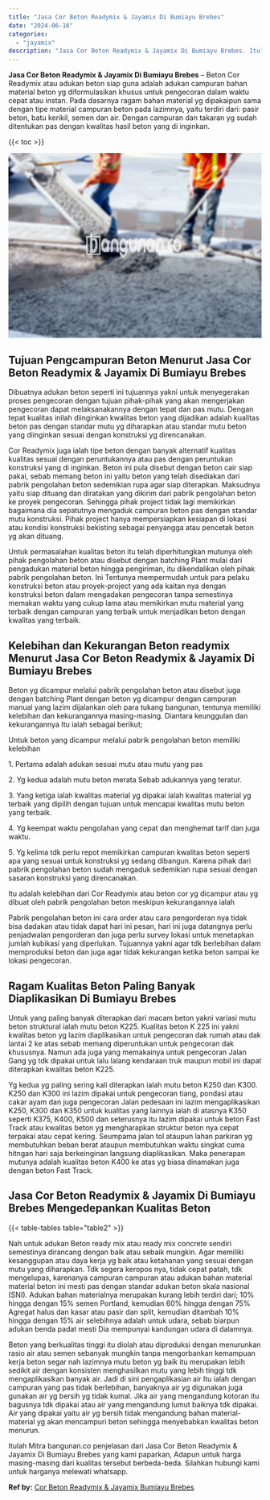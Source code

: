 ```yaml
---
title: "Jasa Cor Beton Readymix & Jayamix Di Bumiayu Brebes"
date: "2024-06-16"
categories: 
  - "jayamix"
description: "Jasa Cor Beton Readymix & Jayamix Di Bumiayu Brebes. Itulah Mitra bangunan.co penjelasan dari Jasa Cor Beton Readymix & Jayamix Di Bumiayu Brebes yang kami p..."
---
```


**Jasa Cor Beton Readymix & Jayamix Di Bumiayu Brebes** – Beton Cor Readymix atau adukan beton siap guna adalah adukan campuran bahan material beton yg diformulasikan khusus untuk pengecoran dalam waktu cepat atau instan. Pada dasarnya ragam bahan material yg dipakaipun sama dengan tipe material campuran beton pada lazimnya, yaitu terdiri dari: pasir beton, batu kerikil, semen dan air. Dengan campuran dan takaran yg sudah ditentukan pas dengan kwalitas hasil beton yang di inginkan.

{{< toc >}}

![Jasa Cor Beton Readymix & Jayamix Di Bumiayu Brebes](/images/jasa-cor-readymix-04.png)

## Tujuan Pengcampuran Beton Menurut Jasa Cor Beton Readymix & Jayamix Di Bumiayu Brebes

Dibuatnya adukan beton seperti ini tujuannya yakni untuk menyegerakan proses pengecoran dengan tujuan pihak-pihak yang akan mengerjakan pengecoran dapat melaksanakannya dengan tepat dan pas mutu. Dengan tepat kualitas inilah diinginkan kwalitas beton yang dijadikan adalah kualitas beton pas dengan standar mutu yg diharapkan atau standar mutu beton yang diinginkan sesuai dengan konstruksi yg direncanakan.

Cor Readymix juga ialah tipe beton dengan banyak alternatif kualitas kualitas sesuai dengan peruntukannya atau pas dengan peruntukan konstruksi yang di inginkan. Beton ini pula disebut dengan beton cair siap pakai, sebab memang beton ini yaitu beton yang telah disediakan dari pabrik pengolahan beton sedemikian rupa agar siap diterapkan. Maksudnya yaitu siap dituang dan diratakan yang dikirim dari pabrik pengolahan beton ke proyek pengecoran. Sehingga pihak project tidak lagi memikirkan bagaimana dia sepatutnya mengaduk campuran beton pas dengan standar mutu konstruksi. Pihak project hanya mempersiapkan kesiapan di lokasi atau kondisi konstruksi bekisting sebagai penyangga atau pencetak beton yg akan dituang.

Untuk permasalahan kualitas beton itu telah diperhitungkan mutunya oleh pihak pengolahan beton atau disebut dengan batching Plant mulai dari pengadukan material beton hingga pengiriman, itu dikendalikan oleh pihak pabrik pengolahan beton. Ini Tentunya mempermudah untuk para pelaku konstruksi beton atau proyek-project yang ada kaitan nya dengan konstruksi beton dalam mengadakan pengecoran tanpa semestinya memakan waktu yang cukup lama atau memikirkan mutu material yang terbaik dengan campuran yang terbaik untuk menjadikan beton dengan kwalitas yang terbaik.

## Kelebihan dan Kekurangan Beton readymix Menurut Jasa Cor Beton Readymix & Jayamix Di Bumiayu Brebes

Beton yg dicampur melalui pabrik pengolahan beton atau disebut juga dengan batching Plant dengan beton yg dicampur dengan campuran manual yang lazim dijalankan oleh para tukang bangunan, tentunya memiliki kelebihan dan kekurangannya masing-masing. Diantara keunggulan dan kekurangannya Itu ialah sebagai berikut;

Untuk beton yang dicampur melalui pabrik pengolahan beton memiliki kelebihan

1\. Pertama adalah adukan sesuai mutu atau mutu yang pas

2\. Yg kedua adalah mutu beton merata Sebab adukannya yang teratur.

3\. Yang ketiga ialah kwalitas material yg dipakai ialah kwalitas material yg terbaik yang dipilih dengan tujuan untuk mencapai kwalitas mutu beton yang terbaik.

4\. Yg keempat waktu pengolahan yang cepat dan menghemat tarif dan juga waktu.

5\. Yg kelima tdk perlu repot memikirkan campuran kwalitas beton seperti apa yang sesuai untuk konstruksi yg sedang dibangun. Karena pihak dari pabrik pengolahan beton sudah mengaduk sedemikian rupa sesuai dengan sasaran konstruksi yang direncanakan.

Itu adalah kelebihan dari Cor Readymix atau beton cor yg dicampur atau yg dibuat oleh pabrik pengolahan beton meskipun kekurangannya ialah

Pabrik pengolahan beton ini cara order atau cara pengorderan nya tidak bisa dadakan atau tidak dapat hari ini pesan, hari ini juga datangnya perlu penjadwalan pengorderan dan juga perlu survey lokasi untuk menetapkan jumlah kubikasi yang diperlukan. Tujuannya yakni agar tdk berlebihan dalam memproduksi beton dan juga agar tidak kekurangan ketika beton sampai ke lokasi pengecoran.

## Ragam Kualitas Beton Paling Banyak Diaplikasikan Di Bumiayu Brebes

Untuk yang paling banyak diterapkan dari macam beton yakni variasi mutu beton struktural ialah mutu beton K225. Kualitas beton K 225 ini yakni kwalitas beton yg lazim diaplikasikan untuk pengecoran dak rumah atau dak lantai 2 ke atas sebab memang diperuntukan untuk pengecoran dak khususnya. Namun ada juga yang memakainya untuk pengecoran Jalan Gang yg tdk dipakai untuk lalu lalang kendaraan truk maupun mobil ini dapat diterapkan kwalitas beton K225.

Yg kedua yg paling sering kali diterapkan ialah mutu beton K250 dan K300. K250 dan K300 ini lazim dipakai untuk pengecoran tiang, pondasi atau cakar ayam dan juga pengecoran Jalan pedesaan ini lazim mengaplikasikan K250, K300 dan K350 untuk kualitas yang lainnya ialah di atasnya K350 seperti K375, K400, K500 dan seterusnya itu lazim dipakai untuk beton Fast Track atau kwalitas beton yg mengharapkan struktur beton nya cepat terpakai atau cepat kering. Seumpama jalan tol ataupun lahan parkiran yg membutuhkan beban berat ataupun membutuhkan waktu singkat cuma hitngan hari saja berkeinginan langsung diaplikasikan. Maka penerapan mutunya adalah kualitas beton K400 ke atas yg biasa dinamakan juga dengan beton Fast Track.

## Jasa Cor Beton Readymix & Jayamix Di Bumiayu Brebes Mengedepankan Kualitas Beton

{{< table-tables table="table2" >}}

Nah untuk adukan Beton ready mix atau ready mix concrete sendiri semestinya dirancang dengan baik atau sebaik mungkin. Agar memiliki kesanggupan atau daya kerja yg baik atau ketahanan yang sesuai dengan mutu yang diharapkan. Tdk segera keropos nya, tidak cepat patah, tdk mengelupas, karenanya campuran campuran atau adukan bahan material material beton ini mesti pas dengan standar adukan beton skala nasional (SNI). Adukan bahan materialnya merupakan kurang lebih terdiri dari; 10% hingga dengan 15% semen Portland, kemudian 60% hingga dengan 75% Agregat halus dan kasar atau pasir dan split, kemudian ditambah 10% hingga dengan 15% air selebihnya adalah untuk udara, sebab biarpun adukan benda padat mesti Dia mempunyai kandungan udara di dalamnya.

Beton yang berkualitas tinggi itu diolah atau diproduksi dengan menurunkan rasio air atau semen sebanyak mungkin tanpa mengorbankan kemampuan kerja beton segar nah lazimnya mutu beton yg baik itu merupakan lebih sedikit air dengan konsisten menghasilkan mutu yang lebih tinggi tdk mengaplikasikan banyak air. Jadi di sini pengaplikasian air Itu ialah dengan campuran yang pas tidak berlebihan, banyaknya air yg digunakan juga gunakan air yg bersih yg tidak kumal. Jika air yang mengandung kotoran itu bagusnya tdk dipakai atau air yang mengandung lumut baiknya tdk dipakai. Air yang dipakai yaitu air yg bersih tidak mengandung bahan material-material yg akan mencampuri beton sehingga menyebabkan kwalitas beton menurun.

Itulah Mitra bangunan.co penjelasan dari Jasa Cor Beton Readymix & Jayamix Di Bumiayu Brebes yang kami paparkan, Adapun untuk harga masing-masing dari kualitas tersebut berbeda-beda. Silahkan hubungi kami untuk harganya melewati whatsapp.

**Ref by:** [Cor Beton Readymix & Jayamix Bumiayu Brebes](https://id.wikipedia.org/wiki/Cor)
